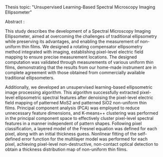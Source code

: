 Thesis topic:
"Unsupervised Learning-Based Spectral Microscopy Imaging Ellipsometer"

Abstract :

This study describes the development of a Spectral Microscopy Imaging Ellipsometer, aimed
at overcoming the challenges of traditional ellipsometry while preserving its advantages, and
enabling the measurement of non-uniform thin films. We designed a rotating compensator
ellipsometry method integrated with imaging, establishing pixel-level electric field mapping to
ensure precise measurement locations. The designed computation was validated through
measurements of various uniform thin films, demonstrating that the results from our home-made
instrument are in complete agreement with those obtained from commercially available traditional
ellipsometers.

Additionally, we developed an unsupervised learning-based ellipsometric image processing
algorithm. This algorithm successfully extracted pixel-level ellipsometric spectral features after
denoising the pixel-level electric field mapping of patterned MoS2 and patterned SiO2 non-uniform
thin films. Principal component analysis (PCA) was employed to reduce unnecessary feature
dimensions, and K-means++ clustering was performed in the principal component space to
effectively cluster pixel-level spectral features in a manner independent of pattern shapes.
Following pixel classification, a layered model of the Fresnel equation was defined for each pixel,
along with an initial thickness guess. Nonlinear fitting of the self-defined error function for the
multilayer model was performed for each pixel, achieving pixel-level non-destructive, non-contact
optical detection to obtain a thickness distribution map of non-uniform thin films.

